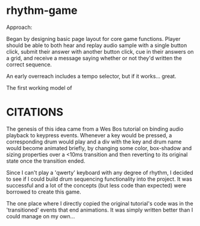 # rhythm-game

Approach:

Began by designing basic page layout for core game functions. Player should be able to
both hear and replay audio sample with a single button click, submit their answer with
another button click, cue in their answers on a grid, and receive a message saying
whether or not they'd written the correct sequence.

An early overreach includes a tempo selector, but if it works... great.

The first working model of


# CITATIONS

The genesis of this idea came from a Wes Bos tutorial on binding audio playback to
keypress events. Whenever a key would be pressed, a corresponding drum would play
and a div with the key and drum name would become animated briefly, by changing some
color, box-shadow and sizing properties over a <10ms transition and then reverting
to its original state once the transition ended.

Since I can't play a 'qwerty' keyboard with any degree of rhythm, I decided to see if
I could build drum sequencing functionality into the project. It was successful and a
lot of the concepts (but less code than expected) were borrowed to create this game.

The one place where I directly copied the original tutorial's code was in the 'transitioned'
events that end animations. It was simply written better than I could manage on my own...
